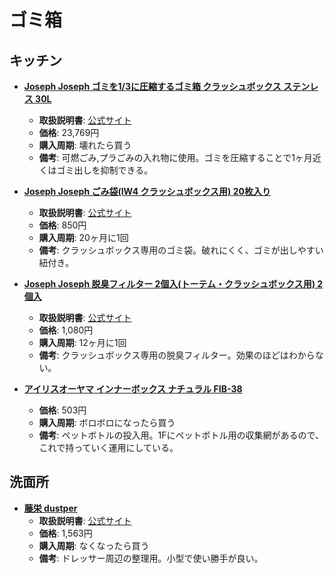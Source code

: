 ゴミ箱
====

キッチン
----

- [**Joseph Joseph ゴミを1/3に圧縮するゴミ箱 クラッシュボックス ステンレス 30L**](https://www.amazon.co.jp/dp/B071D6F3XF)
  - **取扱説明書**: [公式サイト](https://www.josephjoseph.jp/products/detail.php?product_id=338)
  - **価格**: 23,769円
  - **購入周期**: 壊れたら買う
  - **備考**: 可燃ごみ,プラごみの入れ物に使用。ゴミを圧縮することで1ヶ月近くはゴミ出しを抑制できる。

- [**Joseph Joseph ごみ袋(IW4 クラッシュボックス用) 20枚入り**](https://www.amazon.co.jp/gp/product/B076LSPH3T/)
  - **取扱説明書**: [公式サイト](https://www.josephjoseph.jp/products/detail.php?product_id=339)
  - **価格**: 850円
  - **購入周期**: 20ヶ月に1回
  - **備考**: クラッシュボックス専用のゴミ袋。破れにくく、ゴミが出しやすい紐付き。

- [**Joseph Joseph 脱臭フィルター 2個入(トーテム・クラッシュボックス用) 2個入**](https://www.amazon.co.jp/dp/B00UYAMYT6/)
  - **取扱説明書**: [公式サイト](https://www.josephjoseph.jp/products/detail.php?product_id=298)
  - **価格**: 1,080円
  - **購入周期**: 12ヶ月に1回
  - **備考**: クラッシュボックス専用の脱臭フィルター。効果のほどはわからない。

- [**アイリスオーヤマ インナーボックス ナチュラル FIB-38**](https://www.amazon.co.jp/gp/product/B0028867TU/)
  - **価格**: 503円
  - **購入周期**: ボロボロになったら買う
  - **備考**: ペットボトルの投入用。1Fにペットボトル用の収集網があるので、これで持っていく運用にしている。

洗面所
----

- [**藤栄 dustper**](https://www.amazon.co.jp/dp/B0091FVGB2)
  - **取扱説明書**: [公式サイト](https://www.amazon.co.jp/dp/B0091FVGB2)
  - **価格**: 1,563円
  - **購入周期**: なくなったら買う
  - **備考**: ドレッサー周辺の整理用。小型で使い勝手が良い。
